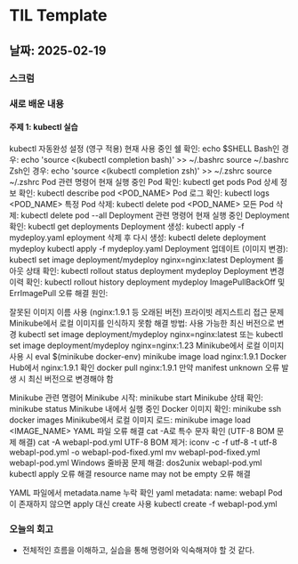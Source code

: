 # TIL Template

## 날짜: 2025-02-19

### 스크럼

### 새로 배운 내용
#### 주제 1: kubectl 실습
kubectl 자동완성 설정 (영구 적용)
현재 사용 중인 쉘 확인:
echo $SHELL
Bash인 경우:
echo 'source <(kubectl completion bash)' >> ~/.bashrc
source ~/.bashrc
Zsh인 경우:
echo 'source <(kubectl completion zsh)' >> ~/.zshrc
source ~/.zshrc
Pod 관련 명령어
현재 실행 중인 Pod 확인:
kubectl get pods
Pod 상세 정보 확인:
kubectl describe pod <POD_NAME>
Pod 로그 확인:
kubectl logs <POD_NAME>
특정 Pod 삭제:
kubectl delete pod <POD_NAME>
모든 Pod 삭제:
kubectl delete pod --all
Deployment 관련 명령어
현재 실행 중인 Deployment 확인:
kubectl get deployments
Deployment 생성:
kubectl apply -f mydeploy.yaml
eployment 삭제 후 다시 생성:
kubectl delete deployment mydeploy
kubectl apply -f mydeploy.yaml
Deployment 업데이트 (이미지 변경):
kubectl set image deployment/mydeploy nginx=nginx:latest
Deployment 롤아웃 상태 확인:
kubectl rollout status deployment mydeploy
Deployment 변경 이력 확인:
kubectl rollout history deployment mydeploy
ImagePullBackOff 및 ErrImagePull 오류 해결
원인:

잘못된 이미지 이름 사용 (nginx:1.9.1 등 오래된 버전)
프라이빗 레지스트리 접근 문제
Minikube에서 로컬 이미지를 인식하지 못함
해결 방법:
사용 가능한 최신 버전으로 변경
kubectl set image deployment/mydeploy nginx=nginx:latest
또는
kubectl set image deployment/mydeploy nginx=nginx:1.23
Minikube에서 로컬 이미지 사용 시
eval $(minikube docker-env)
minikube image load nginx:1.9.1
Docker Hub에서 nginx:1.9.1 확인
docker pull nginx:1.9.1
만약 manifest unknown 오류 발생 시 최신 버전으로 변경해야 함

Minikube 관련 명령어
Minikube 시작:
minikube start
Minikube 상태 확인:
minikube status
Minikube 내에서 실행 중인 Docker 이미지 확인:
minikube ssh
docker images
Minikube에서 로컬 이미지 로드:
minikube image load <IMAGE_NAME>
YAML 파일 오류 해결
cat -A로 특수 문자 확인 (UTF-8 BOM 문제 해결)
cat -A webapl-pod.yml
UTF-8 BOM 제거:
iconv -c -f utf-8 -t utf-8 webapl-pod.yml -o webapl-pod-fixed.yml
mv webapl-pod-fixed.yml webapl-pod.yml
Windows 줄바꿈 문제 해결:
dos2unix webapl-pod.yml
kubectl apply 오류 해결
resource name may not be empty 오류 해결

YAML 파일에서 metadata.name 누락 확인
yaml
metadata:
  name: webapl
Pod이 존재하지 않으면 apply 대신 create 사용
kubectl create -f webapl-pod.yml



### 오늘의 회고
- 전체적인 흐름을 이해하고, 실습을 통해 명령어와 익숙해져야 할 것 같다.
